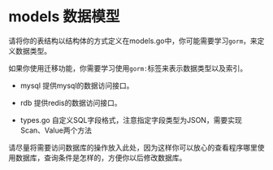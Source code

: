 # models 数据模型

请将你的表结构以结构体的方式定义在models.go中，你可能需要学习`gorm`，来定义数据类型。

如果你使用迁移功能，你需要学习使用`gorm:`标签来表示数据类型以及索引。

- mysql 提供mysql的数据访问接口。
- rdb 提供redis的数据访问接口。

- types.go 自定义SQL字段格式，注意指定字段类型为JSON，需要实现Scan、Value两个方法

请尽量将需要访问数据库的操作放入此处，因为这样你可以放心的查看程序哪里使用数据库，查询条件是怎样的，方便你以后修改数据库。
